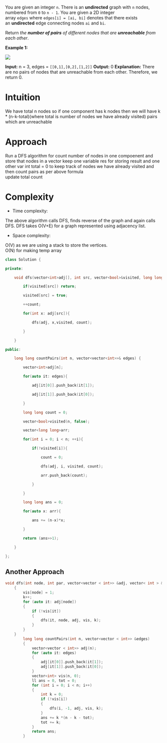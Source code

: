 
You are given an integer `n`. There is an **undirected** graph with `n` nodes, numbered from `0` to `n - 1`. You are given a 2D integer array `edges` where `edges[i] = [ai, bi]` denotes that there exists an **undirected** edge connecting nodes `ai` and `bi`.

Return _the **number of pairs** of different nodes that are **unreachable** from each other_.

**Example 1:**

![](https://assets.leetcode.com/uploads/2022/05/05/tc-3.png)

**Input:** n = 3, edges = `[[0,1],[0,2],[1,2]]`
**Output:** 0
**Explanation:** There are no pairs of nodes that are unreachable from each other. Therefore, we return 0.


# Intuition

We have total n nodes so if one component has k nodes then we will have k * (n-k-total)(where total is number of nodes we have already visited) pairs which are unreachable

# Approach

Run a DFS algorithm for count number of nodes in one compoenent and store that nodes in a vector keep one variable res for storing result and one other var int total = 0 to keep track of nodes we have already visited and then count pairs as per above formula  
update total count

# Complexity

-   Time complexity:

The above algorithm calls DFS, finds reverse of the graph and again calls DFS. DFS takes O(V+E) for a graph represented using adjacency list.

-   Space complexity:

O(V) as we are using a stack to store the vertices.  
O(N) for making temp array

```cpp
class Solution {

private:

    void dfs(vector<int>adj[], int src, vector<bool>&visited, long long& count){

        if(visited[src]) return;

        visited[src] = true;

        ++count;

        for(int x: adj[src]){

            dfs(adj, x,visited, count);

        }

    }

public:

    long long countPairs(int n, vector<vector<int>>& edges) {

        vector<int>adj[n];

        for(auto it: edges){

            adj[it[0]].push_back(it[1]);

            adj[it[1]].push_back(it[0]);

        }

        long long count = 0;

        vector<bool>visited(n, false);

        vector<long long>arr;

        for(int i = 0; i < n; ++i){

            if(!visited[i]){

                count = 0;

                dfs(adj, i, visited, count);

                arr.push_back(count);

            }

        }

        long long ans = 0;

        for(auto x: arr){

            ans += (n-x)*x;

        }

        return (ans>>1);

    }

};
```

## Another Approach

```cpp
void dfs(int node, int par, vector<vector < int>> &adj, vector< int > &vis, int &k)
    {
        vis[node] = 1;
        k++;
        for (auto it: adj[node])
        {
            if (!vis[it])
            {
                dfs(it, node, adj, vis, k);
            }
        }
    }
        long long countPairs(int n, vector<vector < int>> &edges)
        {
            vector<vector < int>> adj(n);
            for (auto it: edges)
            {
                adj[it[0]].push_back(it[1]);
                adj[it[1]].push_back(it[0]);
            }
            vector<int> vis(n, 0);
            ll ans = 0, tot = 0;
            for (int i = 0; i < n; i++)
            {
                int k = 0;
                if (!vis[i])
                {
                    dfs(i, -1, adj, vis, k);
                }
                ans += k *(n - k - tot);
                tot += k;
            }
            return ans;
        }
```